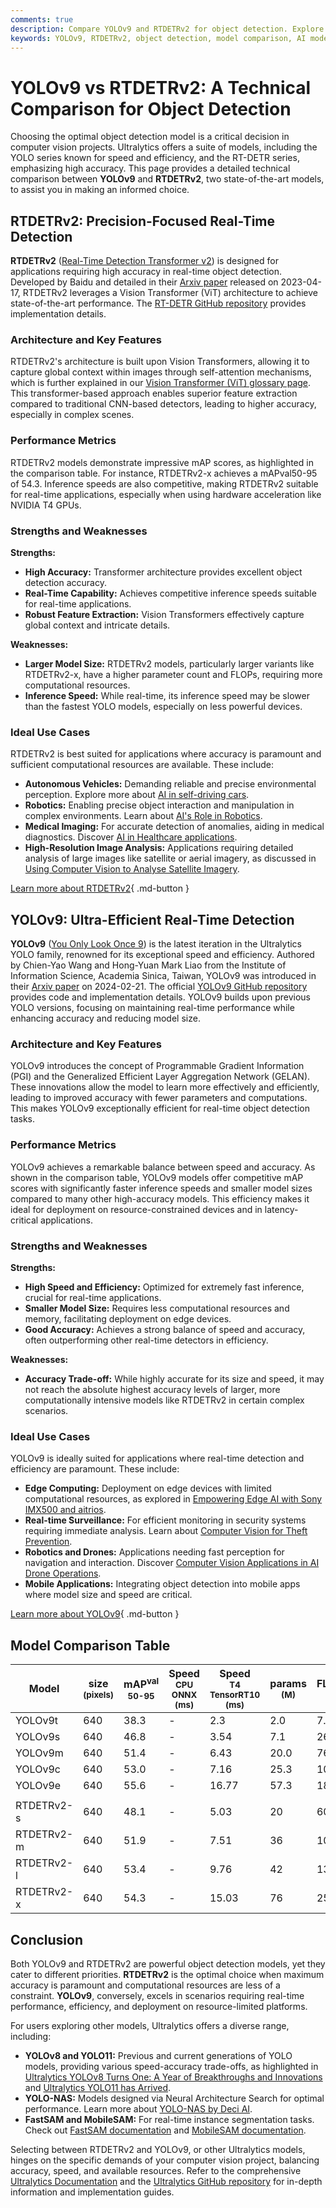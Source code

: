 ```yaml
---
comments: true
description: Compare YOLOv9 and RTDETRv2 for object detection. Explore speed, accuracy, use cases, and architectures to choose the best for your project.
keywords: YOLOv9, RTDETRv2, object detection, model comparison, AI models, computer vision, YOLO, real-time detection, transformers, efficiency
---
```


# YOLOv9 vs RTDETRv2: A Technical Comparison for Object Detection

Choosing the optimal object detection model is a critical decision in computer vision projects. Ultralytics offers a suite of models, including the YOLO series known for speed and efficiency, and the RT-DETR series, emphasizing high accuracy. This page provides a detailed technical comparison between **YOLOv9** and **RTDETRv2**, two state-of-the-art models, to assist you in making an informed choice.

<script async src="https://cdn.jsdelivr.net/npm/chart.js"></script>
<script defer src="../../javascript/benchmark.js"></script>

<canvas id="modelComparisonChart" width="1024" height="400" active-models='["YOLOv9", "RTDETRv2"]'></canvas>

## RTDETRv2: Precision-Focused Real-Time Detection

**RTDETRv2** ([Real-Time Detection Transformer v2](https://docs.ultralytics.com/models/rtdetr/)) is designed for applications requiring high accuracy in real-time object detection. Developed by Baidu and detailed in their [Arxiv paper](https://arxiv.org/abs/2304.08069) released on 2023-04-17, RTDETRv2 leverages a Vision Transformer (ViT) architecture to achieve state-of-the-art performance. The [RT-DETR GitHub repository](https://github.com/lyuwenyu/RT-DETR/tree/main/rtdetrv2_pytorch) provides implementation details.

### Architecture and Key Features

RTDETRv2's architecture is built upon Vision Transformers, allowing it to capture global context within images through self-attention mechanisms, which is further explained in our [Vision Transformer (ViT) glossary page](https://www.ultralytics.com/glossary/vision-transformer-vit). This transformer-based approach enables superior feature extraction compared to traditional CNN-based detectors, leading to higher accuracy, especially in complex scenes.

### Performance Metrics

RTDETRv2 models demonstrate impressive mAP scores, as highlighted in the comparison table. For instance, RTDETRv2-x achieves a mAPval50-95 of 54.3. Inference speeds are also competitive, making RTDETRv2 suitable for real-time applications, especially when using hardware acceleration like NVIDIA T4 GPUs.

### Strengths and Weaknesses

**Strengths:**

- **High Accuracy:** Transformer architecture provides excellent object detection accuracy.
- **Real-Time Capability:** Achieves competitive inference speeds suitable for real-time applications.
- **Robust Feature Extraction:** Vision Transformers effectively capture global context and intricate details.

**Weaknesses:**

- **Larger Model Size:** RTDETRv2 models, particularly larger variants like RTDETRv2-x, have a higher parameter count and FLOPs, requiring more computational resources.
- **Inference Speed:** While real-time, its inference speed may be slower than the fastest YOLO models, especially on less powerful devices.

### Ideal Use Cases

RTDETRv2 is best suited for applications where accuracy is paramount and sufficient computational resources are available. These include:

- **Autonomous Vehicles:** Demanding reliable and precise environmental perception. Explore more about [AI in self-driving cars](https://www.ultralytics.com/solutions/ai-in-self-driving).
- **Robotics:** Enabling precise object interaction and manipulation in complex environments. Learn about [AI's Role in Robotics](https://www.ultralytics.com/blog/from-algorithms-to-automation-ais-role-in-robotics).
- **Medical Imaging:** For accurate detection of anomalies, aiding in medical diagnostics. Discover [AI in Healthcare applications](https://www.ultralytics.com/solutions/ai-in-healthcare).
- **High-Resolution Image Analysis:** Applications requiring detailed analysis of large images like satellite or aerial imagery, as discussed in [Using Computer Vision to Analyse Satellite Imagery](https://www.ultralytics.com/blog/using-computer-vision-to-analyse-satellite-imagery).

[Learn more about RTDETRv2](https://docs.ultralytics.com/models/rtdetr/){ .md-button }

## YOLOv9: Ultra-Efficient Real-Time Detection

**YOLOv9** ([You Only Look Once 9](https://docs.ultralytics.com/models/yolov9/)) is the latest iteration in the Ultralytics YOLO family, renowned for its exceptional speed and efficiency. Authored by Chien-Yao Wang and Hong-Yuan Mark Liao from the Institute of Information Science, Academia Sinica, Taiwan, YOLOv9 was introduced in their [Arxiv paper](https://arxiv.org/abs/2402.13616) on 2024-02-21. The official [YOLOv9 GitHub repository](https://github.com/WongKinYiu/yolov9) provides code and implementation details. YOLOv9 builds upon previous YOLO versions, focusing on maintaining real-time performance while enhancing accuracy and reducing model size.

### Architecture and Key Features

YOLOv9 introduces the concept of Programmable Gradient Information (PGI) and the Generalized Efficient Layer Aggregation Network (GELAN). These innovations allow the model to learn more effectively and efficiently, leading to improved accuracy with fewer parameters and computations. This makes YOLOv9 exceptionally efficient for real-time object detection tasks.

### Performance Metrics

YOLOv9 achieves a remarkable balance between speed and accuracy. As shown in the comparison table, YOLOv9 models offer competitive mAP scores with significantly faster inference speeds and smaller model sizes compared to many other high-accuracy models. This efficiency makes it ideal for deployment on resource-constrained devices and in latency-critical applications.

### Strengths and Weaknesses

**Strengths:**

- **High Speed and Efficiency:** Optimized for extremely fast inference, crucial for real-time applications.
- **Smaller Model Size:** Requires less computational resources and memory, facilitating deployment on edge devices.
- **Good Accuracy:** Achieves a strong balance of speed and accuracy, often outperforming other real-time detectors in efficiency.

**Weaknesses:**

- **Accuracy Trade-off:** While highly accurate for its size and speed, it may not reach the absolute highest accuracy levels of larger, more computationally intensive models like RTDETRv2 in certain complex scenarios.

### Ideal Use Cases

YOLOv9 is ideally suited for applications where real-time detection and efficiency are paramount. These include:

- **Edge Computing:** Deployment on edge devices with limited computational resources, as explored in [Empowering Edge AI with Sony IMX500 and aitrios](https://www.ultralytics.com/blog/empowering-edge-ai-with-sony-imx500-and-aitrios).
- **Real-time Surveillance:** For efficient monitoring in security systems requiring immediate analysis. Learn about [Computer Vision for Theft Prevention](https://www.ultralytics.com/blog/computer-vision-for-theft-prevention-enhancing-security).
- **Robotics and Drones:** Applications needing fast perception for navigation and interaction. Discover [Computer Vision Applications in AI Drone Operations](https://www.ultralytics.com/blog/computer-vision-applications-ai-drone-uav-operations).
- **Mobile Applications:** Integrating object detection into mobile apps where model size and speed are critical.

[Learn more about YOLOv9](https://docs.ultralytics.com/models/yolov9/){ .md-button }

## Model Comparison Table

| Model      | size<br><sup>(pixels) | mAP<sup>val<br>50-95 | Speed<br><sup>CPU ONNX<br>(ms) | Speed<br><sup>T4 TensorRT10<br>(ms) | params<br><sup>(M) | FLOPs<br><sup>(B) |
|------------|-----------------------|----------------------|--------------------------------|-------------------------------------|--------------------|-------------------|
| YOLOv9t    | 640                   | 38.3                 | -                              | 2.3                                 | 2.0                | 7.7               |
| YOLOv9s    | 640                   | 46.8                 | -                              | 3.54                                | 7.1                | 26.4              |
| YOLOv9m    | 640                   | 51.4                 | -                              | 6.43                                | 20.0               | 76.3              |
| YOLOv9c    | 640                   | 53.0                 | -                              | 7.16                                | 25.3               | 102.1             |
| YOLOv9e    | 640                   | 55.6                 | -                              | 16.77                               | 57.3               | 189.0             |
|            |                       |                      |                                |                                     |                    |                   |
| RTDETRv2-s | 640                   | 48.1                 | -                              | 5.03                                | 20                 | 60                |
| RTDETRv2-m | 640                   | 51.9                 | -                              | 7.51                                | 36                 | 100               |
| RTDETRv2-l | 640                   | 53.4                 | -                              | 9.76                                | 42                 | 136               |
| RTDETRv2-x | 640                   | 54.3                 | -                              | 15.03                               | 76                 | 259               |

## Conclusion

Both YOLOv9 and RTDETRv2 are powerful object detection models, yet they cater to different priorities. **RTDETRv2** is the optimal choice when maximum accuracy is paramount and computational resources are less of a constraint. **YOLOv9**, conversely, excels in scenarios requiring real-time performance, efficiency, and deployment on resource-limited platforms.

For users exploring other models, Ultralytics offers a diverse range, including:

- **YOLOv8 and YOLO11:** Previous and current generations of YOLO models, providing various speed-accuracy trade-offs, as highlighted in [Ultralytics YOLOv8 Turns One: A Year of Breakthroughs and Innovations](https://www.ultralytics.com/blog/ultralytics-yolov8-turns-one-a-year-of-breakthroughs-and-innovations) and [Ultralytics YOLO11 has Arrived](https://www.ultralytics.com/blog/ultralytics-yolo11-has-arrived-redefine-whats-possible-in-ai).
- **YOLO-NAS:** Models designed via Neural Architecture Search for optimal performance. Learn more about [YOLO-NAS by Deci AI](https://docs.ultralytics.com/models/yolo-nas/).
- **FastSAM and MobileSAM:** For real-time instance segmentation tasks. Check out [FastSAM documentation](https://docs.ultralytics.com/models/fast-sam/) and [MobileSAM documentation](https://docs.ultralytics.com/models/mobile-sam/).

Selecting between RTDETRv2 and YOLOv9, or other Ultralytics models, hinges on the specific demands of your computer vision project, balancing accuracy, speed, and available resources. Refer to the comprehensive [Ultralytics Documentation](https://docs.ultralytics.com/models/) and the [Ultralytics GitHub repository](https://github.com/ultralytics/ultralytics) for in-depth information and implementation guides.
